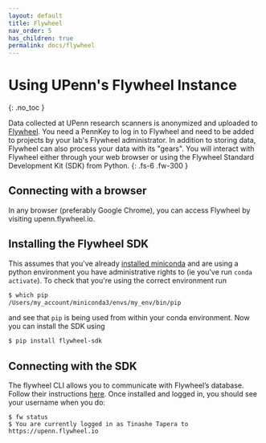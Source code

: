 ```yaml
---
layout: default
title: Flywheel
nav_order: 5
has_children: true
permalink: docs/flywheel
---
```


# Using UPenn's Flywheel Instance
{: .no_toc }

Data collected at UPenn research scanners is anonymized and uploaded to
[Flywheel](https://upenn.flywheel.io). You need a PennKey to log in to Flywheel and
need to be added to projects by your lab's Flywheel administrator. In addition
to storing data, Flywheel can also process your data with its "gears". You will
interact with Flywheel either through your web browser or using the Flywheel
Standard Development Kit (SDK) from Python.
{: .fs-6 .fw-300 }


## Connecting with a browser

In any browser (preferably Google Chrome), you can access Flywheel by visiting upenn.flywheel.io.

## Installing the Flywheel SDK

This assumes that you've already [installed miniconda](/docs/Basics/basics/#installing-python) and are using a python environment you have administrative rights to (ie you've run `conda activate`). To check that you're using the correct environment run

```bash
$ which pip
/Users/my_account/miniconda3/envs/my_env/bin/pip
```

and see that `pip` is being used from within your conda environment. Now you can install the SDK using

```bash
$ pip install flywheel-sdk
```


## Connecting with the SDK

The flywheel CLI allows you to communicate with Flywheel’s database. Follow their instructions [here](https://docs.flywheel.io/hc/en-us/articles/360008162214). Once installed and logged in, you should see your username when you do:
```
$ fw status
$ You are currently logged in as Tinashe Tapera to https://upenn.flywheel.io
```
